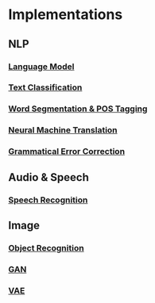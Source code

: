 # Implementations

## NLP

### [Language Model](./language_model)

### [Text Classification](./text_classification)

### [Word Segmentation & POS Tagging](./lstm_crf)

### [Neural Machine Translation](./nmt)

### [Grammatical Error Correction](./grammatical_error_correction)

## Audio & Speech

### [Speech Recognition](./speech_recognition)

## Image

### [Object Recognition](./image_classification)

### [GAN](./gan)

### [VAE](./vae)